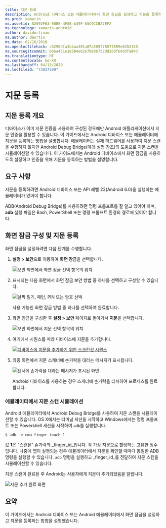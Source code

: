 ```yaml
---
title: 지문 등록
description: Android 디바이스 또는 에뮬레이터에서 화면 잠금을 설정하고 지문을 등록하는 방법입니다.
ms.prod: xamarin
ms.assetid: 52092F63-00EE-4F8B-A49F-65C9CCBA7EF2
ms.technology: xamarin-android
author: davidortinau
ms.author: daortin
ms.date: 02/16/2018
ms.openlocfilehash: c0290dfa3b4aa301a07a589f78577899e8282158
ms.sourcegitcommit: b0ea451e18504e6267b896732dd26df64ddfa843
ms.translationtype: HT
ms.contentlocale: ko-KR
ms.lasthandoff: 04/13/2020
ms.locfileid: "73027590"
---
```

# <a name="enrolling-a-fingerprint"></a>지문 등록

## <a name="enrolling-a-fingerprint-overview"></a>지문 등록 개요

디바이스가 이미 지문 인증을 사용하여 구성된 경우에만 Android 애플리케이션에서 지문 인증을 활용할 수 있습니다. 이 가이드에서는 Android 디바이스 또는 에뮬레이터에 지문을 등록하는 방법을 설명합니다. 에뮬레이터는 실제 하드웨어를 사용하여 지문 스캔을 수행하지 않지만 Android Debug Bridge(아래 설명 참조)의 도움으로 지문 스캔을 시뮬레이션할 수 있습니다.  이 가이드에서는 Android 디바이스에서 화면 잠금을 사용하도록 설정하고 인증을 위해 지문을 등록하는 방법을 설명합니다.

## <a name="requirements"></a>요구 사항

지문을 등록하려면 Android 디바이스 또는 API 레벨 23(Android 6.0)을 실행하는 에뮬레이터가 있어야 합니다.

ADB(Android Debug Bridge)를 사용하려면 명령 프롬프트를 잘 알고 있어야 하며, **adb** 실행 파일은 Bash, PowerShell 또는 명령 프롬프트 환경의 경로에 있어야 합니다.

## <a name="configuring-a-screen-lock-and-enrolling-a-fingerprint"></a>화면 잠금 구성 및 지문 등록 

화면 잠금을 설정하려면 다음 단계를 수행합니다.

1. **설정 > 보안**으로 이동하여 **화면 잠금**을 선택합니다.

    ![보안 화면에서 화면 잠금 선택 항목의 위치](enrolling-fingerprint-images/testing-01.png)

2. 표시되는 다음 화면에서 화면 잠금 보안 방법 중 하나를 선택하고 구성할 수 있습니다. 

    ![살짝 밀기, 패턴, PIN 또는 암호 선택](enrolling-fingerprint-images/testing-02.png)

   사용 가능한 화면 잠금 방법 중 하나를 선택하여 완료합니다.

3. 화면 잠금을 구성한 후 **설정 > 보안** 페이지로 돌아가서 **지문**을 선택합니다.

    ![보안 화면에서 지문 선택 항목의 위치](enrolling-fingerprint-images/testing-03.png)

4. 여기에서 시퀀스를 따라 디바이스에 지문을 추가합니다.

    [![디바이스에 지문을 추가하기 위한 스크린샷 시퀀스](enrolling-fingerprint-images/testing-04-sml.png)](enrolling-fingerprint-images/testing-04.png#lightbox)

5. 최종 화면에서 지문 스캐너에 손가락을 대라는 메시지가 표시됩니다. 

    ![센서에 손가락을 대라는 메시지가 표시된 화면](enrolling-fingerprint-images/testing-05.png)

    Android 디바이스를 사용하는 경우 스캐너에 손가락을 터치하여 프로세스를 완료합니다. 

### <a name="simulating-a-fingerprint-scan-on-the-emulator"></a>에뮬레이터에서 지문 스캔 시뮬레이션

Android 에뮬레이터에서 Android Debug Bridge를 사용하여 지문 스캔을 시뮬레이션할 수 있습니다. OS X에서는 터미널 세션을 시작하고 Windows에서는 명령 프롬프트 또는 Powershell 세션을 시작하여 `adb`를 실행합니다.

```shell
$ adb -e emu finger touch 1
```

값 **1**은 "스캔된" 손가락의 _finger\_id_입니다. 각 가상 지문으로 할당하는 고유한 정수입니다. 나중에 앱이 실행되는 경우 에뮬레이터에서 지문을 확인할 때마다 동일한 ADB 명령을 실행할 수 있습니다. `adb` 명령을 실행하고 _finger\_id_를 전달하여 지문 스캔을 시뮬레이션할 수 있습니다.

지문 스캔이 완료된 후 Android는 사용자에게 지문이 추가되었음을 알립니다.  

![지문 추가 완료 화면](enrolling-fingerprint-images/testing-06.png)

## <a name="summary"></a>요약 

이 가이드에서는 Android 디바이스 또는 Android 에뮬레이터에서 화면 잠금을 설정하고 지문을 등록하는 방법을 설명했습니다. 
